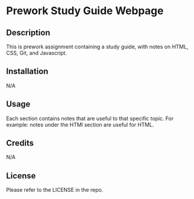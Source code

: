 # Prework Study Guide Webpage

## Description

This is prework assignment containing a study guide, with notes on HTML, CSS, Git, and Javascript.

## Installation

N/A

## Usage

Each section contains notes that are useful to that specific topic. For example: notes under the HTMl section are useful for HTML.

## Credits

N/A

## License

Please refer to the LICENSE in the repo.